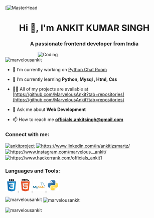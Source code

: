 [![MasterHead](https://blog.cgify.com/wp-content/uploads/2020/01/basics-of-web-development.gif)
<h1 align="center">Hi 👋, I'm ANKIT KUMAR SINGH</h1>
<h3 align="center">A passionate frontend developer from India</h3>
<img align="right" alt="Coding" width="400" src="https://cdn.dribbble.com/users/1162077/screenshots/3848914/programmer.gif">

<p align="left"> <img src="https://komarev.com/ghpvc/?username=marvelousankit&label=Profile%20views&color=0e75b6&style=flat" alt="marvelousankit" /> </p>

- 🔭 I’m currently working on [Python Chat Room](https://github.com/MarvelousAnkit/Python-Chat-Room)

- 🌱 I’m currently learning **Python, Mysql , Html, Css**

- 👨‍💻 All of my projects are available at [https://github.com/MarvelousAnkit?tab=repositories](https://github.com/MarvelousAnkit?tab=repositories)

- 💬 Ask me about **Web Development**

- 📫 How to reach me **officials.ankitsingh@gmail.com**

<h3 align="left">Connect with me:</h3>
<p align="left">
<a href="https://twitter.com/ankitproject" target="blank"><img align="center" src="https://raw.githubusercontent.com/rahuldkjain/github-profile-readme-generator/master/src/images/icons/Social/twitter.svg" alt="ankitproject" height="30" width="40" /></a>
<a href="https://linkedin.com/in/https://www.linkedin.com/in/ankitizsmartz/" target="blank"><img align="center" src="https://raw.githubusercontent.com/rahuldkjain/github-profile-readme-generator/master/src/images/icons/Social/linked-in-alt.svg" alt="https://www.linkedin.com/in/ankitizsmartz/" height="30" width="40" /></a>
<a href="https://instagram.com/https://www.instagram.com/marvelous__ankit/" target="blank"><img align="center" src="https://raw.githubusercontent.com/rahuldkjain/github-profile-readme-generator/master/src/images/icons/Social/instagram.svg" alt="https://www.instagram.com/marvelous__ankit/" height="30" width="40" /></a>
<a href="https://www.hackerrank.com/https://www.hackerrank.com/officials_ankit1" target="blank"><img align="center" src="https://raw.githubusercontent.com/rahuldkjain/github-profile-readme-generator/master/src/images/icons/Social/hackerrank.svg" alt="https://www.hackerrank.com/officials_ankit1" height="30" width="40" /></a>
</p>

<h3 align="left">Languages and Tools:</h3>
<p align="left"> <a href="https://www.w3schools.com/css/" target="_blank" rel="noreferrer"> <img src="https://raw.githubusercontent.com/devicons/devicon/master/icons/css3/css3-original-wordmark.svg" alt="css3" width="40" height="40"/> </a> <a href="https://www.w3.org/html/" target="_blank" rel="noreferrer"> <img src="https://raw.githubusercontent.com/devicons/devicon/master/icons/html5/html5-original-wordmark.svg" alt="html5" width="40" height="40"/> </a> <a href="https://www.mysql.com/" target="_blank" rel="noreferrer"> <img src="https://raw.githubusercontent.com/devicons/devicon/master/icons/mysql/mysql-original-wordmark.svg" alt="mysql" width="40" height="40"/> </a> <a href="https://www.python.org" target="_blank" rel="noreferrer"> <img src="https://raw.githubusercontent.com/devicons/devicon/master/icons/python/python-original.svg" alt="python" width="40" height="40"/> </a> </p>

<p><img align="left" src="https://github-readme-stats.vercel.app/api/top-langs?username=marvelousankit&show_icons=true&locale=en&layout=compact" alt="marvelousankit" /></p>

<p>&nbsp;<img align="center" src="https://github-readme-stats.vercel.app/api?username=marvelousankit&show_icons=true&locale=en" alt="marvelousankit" /></p>

<p><img align="center" src="https://github-readme-streak-stats.herokuapp.com/?user=marvelousankit&" alt="marvelousankit" /></p>
